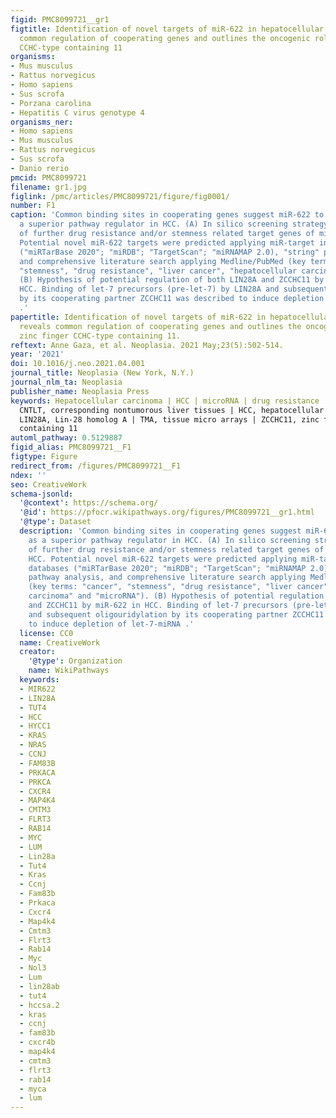 ```yaml
---
figid: PMC8099721__gr1
figtitle: Identification of novel targets of miR-622 in hepatocellular carcinoma reveals
  common regulation of cooperating genes and outlines the oncogenic role of zinc finger
  CCHC-type containing 11
organisms:
- Mus musculus
- Rattus norvegicus
- Homo sapiens
- Sus scrofa
- Porzana carolina
- Hepatitis C virus genotype 4
organisms_ner:
- Homo sapiens
- Mus musculus
- Rattus norvegicus
- Sus scrofa
- Danio rerio
pmcid: PMC8099721
filename: gr1.jpg
figlink: /pmc/articles/PMC8099721/figure/fig0001/
number: F1
caption: 'Common binding sites in cooperating genes suggest miR-622 to function as
  a superior pathway regulator in HCC. (A) In silico screening strategy for identification
  of further drug resistance and/or stemness related target genes of miR-622 in HCC.
  Potential novel miR-622 targets were predicted applying miR-target interaction databases
  ("miRTarBase 2020"; "miRDB"; "TargetScan"; "miRNAMAP 2.0), "string" pathway analysis,
  and comprehensive literature search applying Medline/PubMed (key terms: "cancer",
  "stemness", "drug resistance", "liver cancer", "hepatocellular carcinoma" and "microRNA").
  (B) Hypothesis of potential regulation of both LIN28A and ZCCHC11 by miR-622 in
  HCC. Binding of let-7 precursors (pre-let-7) by LIN28A and subsequent oligouridylation
  by its cooperating partner ZCCHC11 was described to induce depletion of let-7-miRNA
  .'
papertitle: Identification of novel targets of miR-622 in hepatocellular carcinoma
  reveals common regulation of cooperating genes and outlines the oncogenic role of
  zinc finger CCHC-type containing 11.
reftext: Anne Gaza, et al. Neoplasia. 2021 May;23(5):502-514.
year: '2021'
doi: 10.1016/j.neo.2021.04.001
journal_title: Neoplasia (New York, N.Y.)
journal_nlm_ta: Neoplasia
publisher_name: Neoplasia Press
keywords: Hepatocellular carcinoma | HCC | microRNA | drug resistance | ZCCHC11 |
  CNTLT, corresponding nontumorous liver tissues | HCC, hepatocellular carcinoma |
  LIN28A, Lin-28 homolog A | TMA, tissue micro arrays | ZCCHC11, zinc finger CCHC-type
  containing 11
automl_pathway: 0.5129887
figid_alias: PMC8099721__F1
figtype: Figure
redirect_from: /figures/PMC8099721__F1
ndex: ''
seo: CreativeWork
schema-jsonld:
  '@context': https://schema.org/
  '@id': https://pfocr.wikipathways.org/figures/PMC8099721__gr1.html
  '@type': Dataset
  description: 'Common binding sites in cooperating genes suggest miR-622 to function
    as a superior pathway regulator in HCC. (A) In silico screening strategy for identification
    of further drug resistance and/or stemness related target genes of miR-622 in
    HCC. Potential novel miR-622 targets were predicted applying miR-target interaction
    databases ("miRTarBase 2020"; "miRDB"; "TargetScan"; "miRNAMAP 2.0), "string"
    pathway analysis, and comprehensive literature search applying Medline/PubMed
    (key terms: "cancer", "stemness", "drug resistance", "liver cancer", "hepatocellular
    carcinoma" and "microRNA"). (B) Hypothesis of potential regulation of both LIN28A
    and ZCCHC11 by miR-622 in HCC. Binding of let-7 precursors (pre-let-7) by LIN28A
    and subsequent oligouridylation by its cooperating partner ZCCHC11 was described
    to induce depletion of let-7-miRNA .'
  license: CC0
  name: CreativeWork
  creator:
    '@type': Organization
    name: WikiPathways
  keywords:
  - MIR622
  - LIN28A
  - TUT4
  - HCC
  - HYCC1
  - KRAS
  - NRAS
  - CCNJ
  - FAM83B
  - PRKACA
  - PRKCA
  - CXCR4
  - MAP4K4
  - CMTM3
  - FLRT3
  - RAB14
  - MYC
  - LUM
  - Lin28a
  - Tut4
  - Kras
  - Ccnj
  - Fam83b
  - Prkaca
  - Cxcr4
  - Map4k4
  - Cmtm3
  - Flrt3
  - Rab14
  - Myc
  - Nol3
  - Lum
  - lin28ab
  - tut4
  - hccsa.2
  - kras
  - ccnj
  - fam83b
  - cxcr4b
  - map4k4
  - cmtm3
  - flrt3
  - rab14
  - myca
  - lum
---
```

